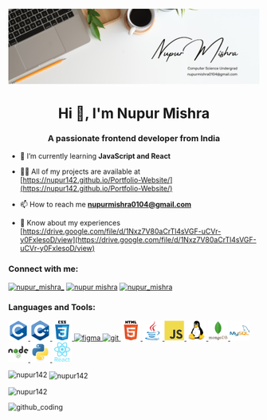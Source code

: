 ![logo](https://github.com/Nupur142/Nupur142/blob/main/White%20Minimalist%20Profile%20LinkedIn%20Banner.png)
<h1 align="center">Hi 👋, I'm Nupur Mishra</h1>
<h3 align="center">A passionate frontend developer from India</h3>


- 🌱 I’m currently learning **JavaScript and React**

- 👨‍💻 All of my projects are available at [https://nupur142.github.io/Portfolio-Website/](https://nupur142.github.io/Portfolio-Website/)

- 📫 How to reach me **nupurmishra0104@gmail.com**

- 📄 Know about my experiences [https://drive.google.com/file/d/1Nxz7V80aCrTl4sVGF-uCVr-y0FxlesoD/view](https://drive.google.com/file/d/1Nxz7V80aCrTl4sVGF-uCVr-y0FxlesoD/view)

<h3 align="left">Connect with me:</h3>
<p align="left">
<a href="https://twitter.com/nupur_mishra_" target="blank"><img align="center" src="https://raw.githubusercontent.com/rahuldkjain/github-profile-readme-generator/master/src/images/icons/Social/twitter.svg" alt="nupur_mishra_" height="30" width="40" /></a>
<a href="https://linkedin.com/in/nupur mishra" target="blank"><img align="center" src="https://raw.githubusercontent.com/rahuldkjain/github-profile-readme-generator/master/src/images/icons/Social/linked-in-alt.svg" alt="nupur mishra" height="30" width="40" /></a>
<a href="https://www.leetcode.com/nupur_mishra" target="blank"><img align="center" src="https://raw.githubusercontent.com/rahuldkjain/github-profile-readme-generator/master/src/images/icons/Social/leet-code.svg" alt="nupur_mishra" height="30" width="40" /></a>
</p>

<h3 align="left">Languages and Tools:</h3>
<p align="left"> <a href="https://www.cprogramming.com/" target="_blank" rel="noreferrer"> <img src="https://raw.githubusercontent.com/devicons/devicon/master/icons/c/c-original.svg" alt="c" width="40" height="40"/> </a> <a href="https://www.w3schools.com/cpp/" target="_blank" rel="noreferrer"> <img src="https://raw.githubusercontent.com/devicons/devicon/master/icons/cplusplus/cplusplus-original.svg" alt="cplusplus" width="40" height="40"/> </a> <a href="https://www.w3schools.com/css/" target="_blank" rel="noreferrer"> <img src="https://raw.githubusercontent.com/devicons/devicon/master/icons/css3/css3-original-wordmark.svg" alt="css3" width="40" height="40"/> </a> <a href="https://www.figma.com/" target="_blank" rel="noreferrer"> <img src="https://www.vectorlogo.zone/logos/figma/figma-icon.svg" alt="figma" width="40" height="40"/> </a> <a href="https://git-scm.com/" target="_blank" rel="noreferrer"> <img src="https://www.vectorlogo.zone/logos/git-scm/git-scm-icon.svg" alt="git" width="40" height="40"/> </a> <a href="https://www.w3.org/html/" target="_blank" rel="noreferrer"> <img src="https://raw.githubusercontent.com/devicons/devicon/master/icons/html5/html5-original-wordmark.svg" alt="html5" width="40" height="40"/> </a> <a href="https://www.java.com" target="_blank" rel="noreferrer"> <img src="https://raw.githubusercontent.com/devicons/devicon/master/icons/java/java-original.svg" alt="java" width="40" height="40"/> </a> <a href="https://developer.mozilla.org/en-US/docs/Web/JavaScript" target="_blank" rel="noreferrer"> <img src="https://raw.githubusercontent.com/devicons/devicon/master/icons/javascript/javascript-original.svg" alt="javascript" width="40" height="40"/> </a> <a href="https://www.linux.org/" target="_blank" rel="noreferrer"> <img src="https://raw.githubusercontent.com/devicons/devicon/master/icons/linux/linux-original.svg" alt="linux" width="40" height="40"/> </a> <a href="https://www.mongodb.com/" target="_blank" rel="noreferrer"> <img src="https://raw.githubusercontent.com/devicons/devicon/master/icons/mongodb/mongodb-original-wordmark.svg" alt="mongodb" width="40" height="40"/> </a> <a href="https://www.mysql.com/" target="_blank" rel="noreferrer"> <img src="https://raw.githubusercontent.com/devicons/devicon/master/icons/mysql/mysql-original-wordmark.svg" alt="mysql" width="40" height="40"/> </a> <a href="https://nodejs.org" target="_blank" rel="noreferrer"> <img src="https://raw.githubusercontent.com/devicons/devicon/master/icons/nodejs/nodejs-original-wordmark.svg" alt="nodejs" width="40" height="40"/> </a> <a href="https://www.python.org" target="_blank" rel="noreferrer"> <img src="https://raw.githubusercontent.com/devicons/devicon/master/icons/python/python-original.svg" alt="python" width="40" height="40"/> </a> <a href="https://reactjs.org/" target="_blank" rel="noreferrer"> <img src="https://raw.githubusercontent.com/devicons/devicon/master/icons/react/react-original-wordmark.svg" alt="react" width="40" height="40"/> </a> </p>

<p><img align="left" src="https://github-readme-stats.vercel.app/api/top-langs?username=nupur142&show_icons=true&locale=en&layout=compact" alt="nupur142" /></p>

<p>&nbsp;<img align="center" src="https://github-readme-stats.vercel.app/api?username=nupur142&show_icons=true&locale=en" alt="nupur142" /></p>

<p><img align="center" src="https://github-readme-streak-stats.herokuapp.com/?user=nupur142&" alt="nupur142" /></p>

![github_coding](https://github.com/Nupur142/Nupur142/assets/91134572/dd41f7fd-fef6-48ed-8491-d39e34a6e175)

